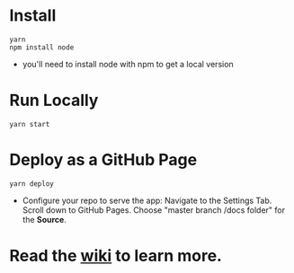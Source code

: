 # Install

    yarn
    npm install node

* you'll need to install node with npm to get a local version

# Run Locally

    yarn start

# Deploy as a GitHub Page

    yarn deploy

* Configure your repo to serve the app:
  Navigate to the Settings Tab. Scroll down to GitHub Pages. Choose "master branch /docs folder" for the **Source**.

# Read the [wiki](https://github.com/spinlock99/todo-pwa/wiki) to learn more.
